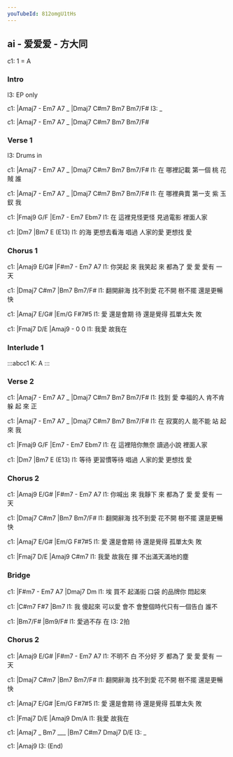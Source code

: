```yaml
---
youTubeId: 812omgU1tHs
---
```


## ai - 爱爱爱 - 方大同

c1: 1 = A

### Intro

l3: EP only

c1: |Amaj7 - Em7 A7 _ |Dmaj7 C#m7 Bm7 Bm7/F#
l3:  _

c1: |Amaj7 - Em7 A7 _ |Dmaj7 C#m7 Bm7 Bm7/F#

### Verse 1

l3: Drums in

c1: |Amaj7 - Em7      A7 _   |Dmaj7 C#m7 Bm7 Bm7/F#
l1:  在      哪裡記載 第一個  桃    花   賊  誰

c1: |Amaj7 - Em7      A7 _   |Dmaj7 C#m7 Bm7 Bm7/F#
l1:  在      哪裡典賣 第一支  紫    玉   釵  我

c1: |Fmaj9 G/F         |Em7 - Em7      Ebm7 
l1:  在    這裡見怪更怪       見過電影 裡面人家

c1: |Dm7                 |Bm7             E (E13)
l1:  的海 更想去看海 唱過 人家的愛 更想找 愛

### Chorus 1

c1:       |Amaj9     E/G#      |F#m7  -  Em7  A7
l1: 你哭起 來 我笑起 來  都為了 愛    愛 愛有 一天

c1: |Dmaj7    C#m7     |Bm7           Bm7/F#
l1:  翻開辭海 找不到愛  花不開 樹不擺 還是更暢快

c1: |Amaj7        E/G#        |Em/G     F#7#5
l1:  愛  還是會期 待  還是覺得 孤單太失 敗   

c1: |Fmaj7  D/E   |Amaj9 - 0 0
l1:  我愛   故我在

### Interlude 1

:::abcc1
K: A
:::

### Verse 2

c1:     |Amaj7 - Em7      A7 _   |Dmaj7 C#m7 Bm7 Bm7/F#
l1: 找到 愛      幸福的人 肯不肯  躲    起   來  正

c1: |Amaj7 - Em7      A7 _   |Dmaj7 C#m7 Bm7 Bm7/F#
l1:  在      寂寞的人 能不能  站    起   來  我

c1: |Fmaj9 G/F         |Em7 - Em7      Ebm7 
l1:  在    這裡陪你無奈       讀過小說 裡面人家

c1: |Dm7                 |Bm7             E (E13)
l1:  等待 更習慣等待 唱過 人家的愛 更想找 愛

### Chorus 2

c1:       |Amaj9       E/G#      |F#m7  -  Em7  A7
l1: 你喊出 來   我靜下 來  都為了 愛    愛 愛有 一天

c1: |Dmaj7    C#m7     |Bm7           Bm7/F#
l1:  翻開辭海 找不到愛  花不開 樹不擺 還是更暢快

c1: |Amaj7        E/G#        |Em/G     F#7#5
l1:  愛  還是會期 待  還是覺得 孤單太失 敗   

c1: |Fmaj7  D/E   |Amaj9   C#m7
l1:  我愛   故我在      揮 不出滿天滿地的塵

### Bridge

c1: |F#m7 -    Em7    A7  |Dmaj7    Dm
l1:  埃   買不 起滿街 口袋 的品牌你 悶起來

c1:   |C#m7   F#7        |Bm7
l1: 我 傻起來 可以愛 會不 會整個時代只有一個告白 誰不

c1: |Bm7/F#  |Bm9/F#
l1:  愛過不存 在
l3:  2拍

### Chorus 2

c1:       |Amaj9       E/G#      |F#m7  -  Em7  A7
l1: 不明不 白   不分好 歹  都為了 愛    愛 愛有 一天

c1: |Dmaj7    C#m7     |Bm7           Bm7/F#
l1:  翻開辭海 找不到愛  花不開 樹不擺 還是更暢快

c1: |Amaj7        E/G#        |Em/G     F#7#5
l1:  愛  還是會期 待  還是覺得 孤單太失 敗   

c1: |Fmaj7  D/E   |Amaj9   Dm/A
l1:  我愛   故我在

c1: |Amaj7 _ Bm7 ___ |Bm7 C#m7 Dmaj7 D/E
l3:  _

c1: |Amaj9
l3:  (End)